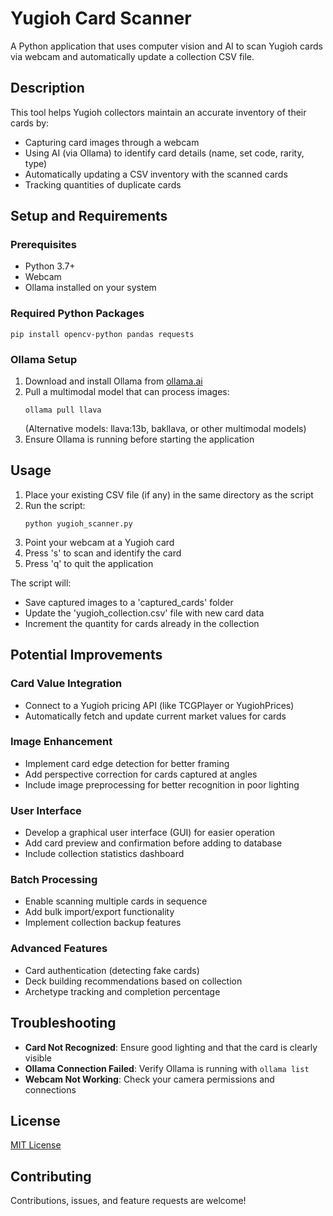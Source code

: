 # Yugioh Card Scanner

A Python application that uses computer vision and AI to scan Yugioh cards via webcam and automatically update a collection CSV file.

## Description

This tool helps Yugioh collectors maintain an accurate inventory of their cards by:
- Capturing card images through a webcam
- Using AI (via Ollama) to identify card details (name, set code, rarity, type)
- Automatically updating a CSV inventory with the scanned cards
- Tracking quantities of duplicate cards

## Setup and Requirements

### Prerequisites

- Python 3.7+
- Webcam
- Ollama installed on your system

### Required Python Packages

```
pip install opencv-python pandas requests
```

### Ollama Setup

1. Download and install Ollama from [ollama.ai](https://ollama.ai/)
2. Pull a multimodal model that can process images:
   ```
   ollama pull llava
   ```
   (Alternative models: llava:13b, bakllava, or other multimodal models)
3. Ensure Ollama is running before starting the application

## Usage

1. Place your existing CSV file (if any) in the same directory as the script
2. Run the script:
   ```
   python yugioh_scanner.py
   ```
3. Point your webcam at a Yugioh card
4. Press 's' to scan and identify the card
5. Press 'q' to quit the application

The script will:
- Save captured images to a 'captured_cards' folder
- Update the 'yugioh_collection.csv' file with new card data
- Increment the quantity for cards already in the collection

## Potential Improvements

### Card Value Integration
- Connect to a Yugioh pricing API (like TCGPlayer or YugiohPrices)
- Automatically fetch and update current market values for cards

### Image Enhancement
- Implement card edge detection for better framing
- Add perspective correction for cards captured at angles
- Include image preprocessing for better recognition in poor lighting

### User Interface
- Develop a graphical user interface (GUI) for easier operation
- Add card preview and confirmation before adding to database
- Include collection statistics dashboard

### Batch Processing
- Enable scanning multiple cards in sequence
- Add bulk import/export functionality
- Implement collection backup features

### Advanced Features
- Card authentication (detecting fake cards)
- Deck building recommendations based on collection
- Archetype tracking and completion percentage

## Troubleshooting

- **Card Not Recognized**: Ensure good lighting and that the card is clearly visible
- **Ollama Connection Failed**: Verify Ollama is running with `ollama list`
- **Webcam Not Working**: Check your camera permissions and connections

## License

[MIT License](LICENSE)

## Contributing

Contributions, issues, and feature requests are welcome!
